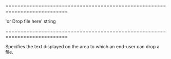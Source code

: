 <!--**
/*-------------------------------------------
    Auto-generated file. Do not modify.
-------------------------------------------

**-->
===========================================================================
<!--default-->'or Drop file here'<!--/default-->
<!--type-->string<!--/type-->
===========================================================================

<!--shortDescription-->
Specifies the text displayed on the area to which an end-user can drop a file.
<!--/shortDescription-->

<!--fullDescription-->

<!--/fullDescription-->